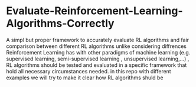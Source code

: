 # Evaluate-Reinforcement-Learning-Algorithms-Correctly
A simpl but proper framework to accurately evaluate RL algorithms and fair comparison between different RL algorithms
unlike considering diffrences Reinforcement Learning has with other paradigms of machine learning (e.g. supervised learning, semi-supervised learning , unsupervised learning,...) , RL algorithms should be tested and evaluated in a specific framework that hold all necessary circumstances needed. in this repo with different examples we will try to make it clear how RL algorithms shuld be 
